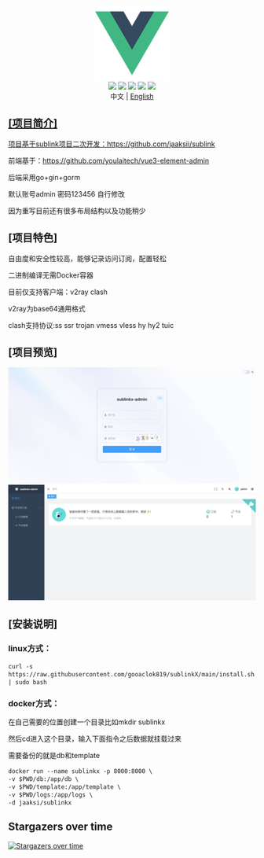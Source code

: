 <div align="center">
<img src="webs/src/assets/logo.png" width="150px" height="150px" />
</div>

<div align="center">
    <img src="https://img.shields.io/badge/Vue-5.0.8-brightgreen.svg"/>
    <img src="https://img.shields.io/badge/Go-1.22.0-green.svg"/>
    <img src="https://img.shields.io/badge/Element Plus-2.6.1-blue.svg"/>
    <img src="https://img.shields.io/badge/license-MIT-green.svg"/>
    <a href="https://t.me/+u6gLWF0yP5NiZWQ1" target="_blank">
        <img src="https://img.shields.io/badge/TG-交流群-orange.svg"/>
    </a>
    <div align="center"> 中文 | <a href="README.en-US.md">English</div>
</div>

## [项目简介]

项目基于sublink项目二次开发：https://github.com/jaaksii/sublink

前端基于：https://github.com/youlaitech/vue3-element-admin

后端采用go+gin+gorm

默认账号admin 密码123456  自行修改

因为重写目前还有很多布局结构以及功能稍少

## [项目特色]

自由度和安全性较高，能够记录访问订阅，配置轻松

二进制编译无需Docker容器

目前仅支持客户端：v2ray clash

v2ray为base64通用格式

clash支持协议:ss ssr trojan vmess vless hy hy2 tuic

## [项目预览]

![1712594176714](webs/src/assets/1.png)
![1712594176714](webs/src/assets/2.png)

## [安装说明]
### linux方式：
```
curl -s https://raw.githubusercontent.com/gooaclok819/sublinkX/main/install.sh | sudo bash
```

### docker方式：

在自己需要的位置创建一个目录比如mkdir sublinkx

然后cd进入这个目录，输入下面指令之后数据就挂载过来

需要备份的就是db和template
```
docker run --name sublinkx -p 8000:8000 \
-v $PWD/db:/app/db \
-v $PWD/template:/app/template \
-v $PWD/logs:/app/logs \
-d jaaksi/sublinkx
```

## Stargazers over time
[![Stargazers over time](https://starchart.cc/gooaclok819/sublinkX.svg?variant=adaptive)](https://starchart.cc/gooaclok819/sublinkX)


